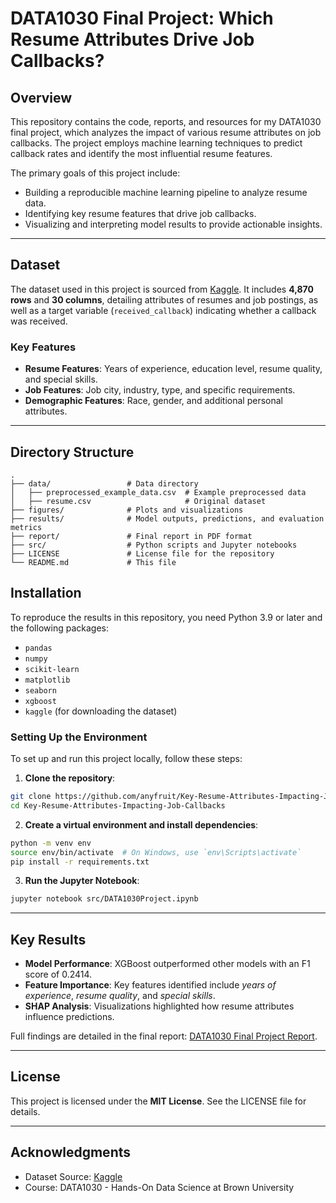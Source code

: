 # DATA1030 Final Project: Which Resume Attributes Drive Job Callbacks?

## Overview
This repository contains the code, reports, and resources for my DATA1030 final project, which analyzes the impact of various resume attributes on job callbacks. The project employs machine learning techniques to predict callback rates and identify the most influential resume features.

The primary goals of this project include:
- Building a reproducible machine learning pipeline to analyze resume data.
- Identifying key resume features that drive job callbacks.
- Visualizing and interpreting model results to provide actionable insights.

---

## Dataset
The dataset used in this project is sourced from [Kaggle](https://www.kaggle.com/datasets/utkarshx27/which-resume-attributes-drive-job-callbacks). It includes **4,870 rows** and **30 columns**, detailing attributes of resumes and job postings, as well as a target variable (`received_callback`) indicating whether a callback was received.

### Key Features
- **Resume Features**: Years of experience, education level, resume quality, and special skills.
- **Job Features**: Job city, industry, type, and specific requirements.
- **Demographic Features**: Race, gender, and additional personal attributes.

---

## Directory Structure
```plaintext
.
├── data/                 # Data directory
│   ├── preprocessed_example_data.csv  # Example preprocessed data
│   ├── resume.csv                     # Original dataset
├── figures/              # Plots and visualizations
├── results/              # Model outputs, predictions, and evaluation metrics
├── report/               # Final report in PDF format
├── src/                  # Python scripts and Jupyter notebooks
├── LICENSE               # License file for the repository
└── README.md             # This file
```

## Installation

To reproduce the results in this repository, you need Python 3.9 or later and the following packages:

- `pandas`
- `numpy`
- `scikit-learn`
- `matplotlib`
- `seaborn`
- `xgboost`
- `kaggle` (for downloading the dataset)

### Setting Up the Environment
To set up and run this project locally, follow these steps:

1. **Clone the repository**:
```bash
git clone https://github.com/anyfruit/Key-Resume-Attributes-Impacting-Job-Callbacks.git
cd Key-Resume-Attributes-Impacting-Job-Callbacks
```

2. **Create a virtual environment and install dependencies**:
```bash
python -m venv env
source env/bin/activate  # On Windows, use `env\Scripts\activate`
pip install -r requirements.txt
```

3. **Run the Jupyter Notebook**:
```bash
jupyter notebook src/DATA1030Project.ipynb
```

---

## Key Results
- **Model Performance**: XGBoost outperformed other models with an F1 score of 0.2414.
- **Feature Importance**: Key features identified include *years of experience*, *resume quality*, and *special skills*.
- **SHAP Analysis**: Visualizations highlighted how resume attributes influence predictions.

Full findings are detailed in the final report: [DATA1030 Final Project Report](report/DATA1030%20Final%20Project%20Report.pdf).

---

## License
This project is licensed under the **MIT License**. See the LICENSE file for details.

---

## Acknowledgments
- Dataset Source: [Kaggle](https://www.kaggle.com/datasets/utkarshx27/which-resume-attributes-drive-job-callbacks)
- Course: DATA1030 - Hands-On Data Science at Brown University
